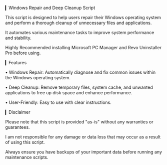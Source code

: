 ▎Windows Repair and Deep Cleanup Script

This script is designed to help users repair their Windows operating system and perform a thorough cleanup of unnecessary files and applications.

It automates various maintenance tasks to improve system performance and stability.

Highly Recommended installing Microsoft PC Manager and Revo Uninstaller Pro before using.


▎Features

• Windows Repair: Automatically diagnose and fix common issues within the Windows operating system.

• Deep Cleanup: Remove temporary files, system cache, and unwanted applications to free up disk space and enhance performance.

• User-Friendly: Easy to use with clear instructions.


▎Disclaimer

Please note that this script is provided "as-is" without any warranties or guarantees. 

I am not responsible for any damage or data loss that may occur as a result of using this script.

Always ensure you have backups of your important data before running any maintenance scripts.
